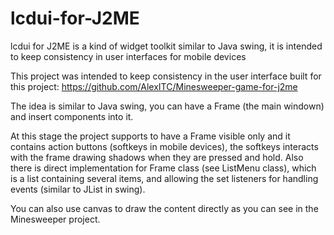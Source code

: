# lcdui-for-J2ME
lcdui for J2ME is a kind of widget toolkit similar to Java swing, it is intended to keep consistency in user interfaces for mobile devices

This project was intended to keep consistency in the user interface built for this project:
https://github.com/AlexITC/Minesweeper-game-for-j2me

The idea is similar to Java swing, you can have a Frame (the main windown) and insert components into it.

At this stage the project supports to have a Frame visible only and it contains action buttons (softkeys in mobile devices), the softkeys interacts with the frame drawing shadows when they are pressed and hold. Also there is direct implementation for Frame class (see ListMenu class), which is a list containing several items, and allowing the set listeners for handling events (similar to JList in swing).

You can also use canvas to draw the content directly as you can see in the Minesweeper project.
